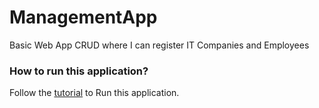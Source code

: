 # ManagementApp
Basic Web App CRUD where I can register IT Companies and Employees 

### How to run this application?
Follow the [tutorial](Tutorial/tutorial.md) to Run this application.
